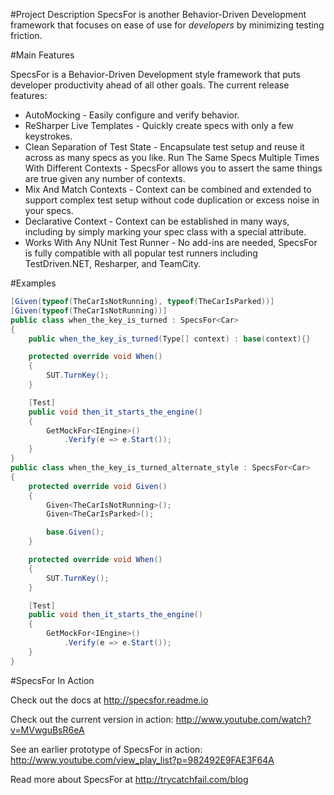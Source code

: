 #Project Description
SpecsFor is another Behavior-Driven Development framework that focuses on ease of use for *developers* by minimizing testing friction.

#Main Features

SpecsFor is a Behavior-Driven Development style framework that puts developer productivity ahead of all other goals.  The current release features:

* AutoMocking - Easily configure and verify behavior.
* ReSharper Live Templates - Quickly create specs with only a few keystrokes.
* Clean Separation of Test State - Encapsulate test setup and reuse it across as many specs as you like.
Run The Same Specs Multiple Times With Different Contexts - SpecsFor allows you to assert the same things are true given any number of contexts.
* Mix And Match Contexts - Context can be combined and extended to support complex test setup without code duplication or excess noise in your specs.
* Declarative Context - Context can be established in many ways, including by simply marking your spec class with a special attribute.
* Works With Any NUnit Test Runner - No add-ins are needed, SpecsFor is fully compatible with all popular test runners including TestDriven.NET, Resharper, and TeamCity. 

#Examples

```csharp
[Given(typeof(TheCarIsNotRunning), typeof(TheCarIsParked))]
[Given(typeof(TheCarIsNotRunning))]
public class when_the_key_is_turned : SpecsFor<Car>
{
    public when_the_key_is_turned(Type[] context) : base(context){}

    protected override void When()
    {
        SUT.TurnKey();
    }

    [Test]
    public void then_it_starts_the_engine()
    {
        GetMockFor<IEngine>()
            .Verify(e => e.Start());
    }
}
public class when_the_key_is_turned_alternate_style : SpecsFor<Car>
{
    protected override void Given()
    {
        Given<TheCarIsNotRunning>();
        Given<TheCarIsParked>();

        base.Given();
    }

    protected override void When()
    {
        SUT.TurnKey();
    }

    [Test]
    public void then_it_starts_the_engine()
    {
        GetMockFor<IEngine>()
            .Verify(e => e.Start());
    }
}
```

#SpecsFor In Action

Check out the docs at http://specsfor.readme.io

Check out the current version in action: http://www.youtube.com/watch?v=MVwguBsR6eA

See an earlier prototype of SpecsFor in action: http://www.youtube.com/view_play_list?p=982492E9FAE3F64A

Read more about SpecsFor at http://trycatchfail.com/blog
